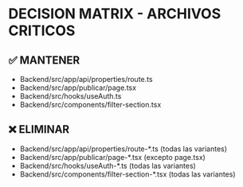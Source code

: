 # DECISION MATRIX - ARCHIVOS CRITICOS 
 
## ✅ MANTENER 
- Backend/src/app/api/properties/route.ts 
- Backend/src/app/publicar/page.tsx 
- Backend/src/hooks/useAuth.ts 
- Backend/src/components/filter-section.tsx 
 
## ❌ ELIMINAR 
- Backend/src/app/api/properties/route-*.ts (todas las variantes) 
- Backend/src/app/publicar/page-*.tsx (excepto page.tsx) 
- Backend/src/hooks/useAuth-*.ts (todas las variantes) 
- Backend/src/components/filter-section-*.tsx (todas las variantes) 
